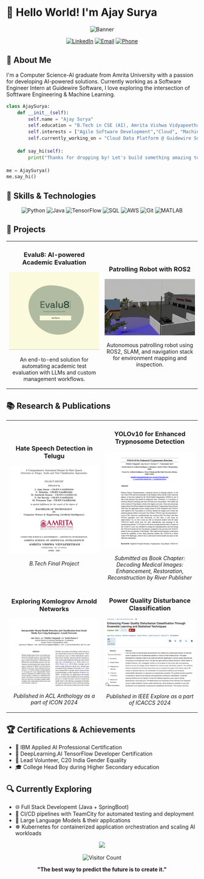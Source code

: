 # 👋 Hello World! I'm Ajay Surya

<div align="center">
  
![Banner](https://capsule-render.vercel.app/api?type=waving&color=gradient&height=200&section=header&text=Software%20Engineer%20%7C%20AI%20Enthusiast&fontSize=40&animation=fadeIn)

  [![LinkedIn](https://img.shields.io/badge/LinkedIn-Connect-blue?style=for-the-badge&logo=linkedin)](https://www.linkedin.com/in/ajay018/)
  [![Email](https://img.shields.io/badge/Email-Contact-red?style=for-the-badge&logo=gmail)](mailto:j.ajaysurya.11@gmail.com)
  [![Phone](https://img.shields.io/badge/Phone-+91_93955_51719-green?style=for-the-badge&logo=phone)](tel:+919395551719)

</div>

## 🤖 About Me

I'm a Computer Science-AI graduate from Amrita University with a passion for developing AI-powered solutions. Currently working as a Software Engineer Intern at Guidewire Software, I love exploring the intersection of Softtware Engineering & Machine Learning.

```python
class AjaySurya:
    def __init__(self):
        self.name = "Ajay Surya"
        self.education = "B.Tech in CSE (AI), Amrita Vishwa Vidyapeetham"
        self.interests = ["Agile Software Development","Cloud", "Machine Learning", "NLP"]
        self.currently_working_on = "Cloud Data Platform @ Guidewire Software"
        
    def say_hi(self):
        print("Thanks for dropping by! Let's build something amazing together.")

me = AjaySurya()
me.say_hi()
```

## 🚀 Skills & Technologies

<div align="center">
  
  ![Python](https://img.shields.io/badge/Python-3776AB?style=for-the-badge&logo=python&logoColor=white)
  ![Java](https://img.shields.io/badge/Java-ED8B00?style=for-the-badge&logo=java&logoColor=white)
  ![TensorFlow](https://img.shields.io/badge/TensorFlow-FF6F00?style=for-the-badge&logo=tensorflow&logoColor=white)
  ![SQL](https://img.shields.io/badge/SQL-4479A1?style=for-the-badge&logo=mysql&logoColor=white)
  ![AWS](https://img.shields.io/badge/AWS-232F3E?style=for-the-badge&logo=amazon-aws&logoColor=white)
  ![Git](https://img.shields.io/badge/Git-F05032?style=for-the-badge&logo=git&logoColor=white)
  ![MATLAB](https://img.shields.io/badge/MATLAB-0076A8?style=for-the-badge&logo=mathworks&logoColor=white)
  
</div>

## 🔭 Projects

<table>
  <tr>
    <td width="50%">
      <h3 align="center">Evalu8: AI-powered Academic Evaluation</h3>
      <p align="center">
        <a href="https://github.com/AjaySurya-018/Evalu8" target="_blank">
          <img src="https://github.com/AjaySurya-018/AjaySurya-018/blob/main/images/Evalu8.jpg" width="100%" alt="Evalu8 Project"/>
        </a>
        <p align="center">
          An end-to-end solution for automating academic test evaluation with LLMs and custom management workflows.
        </p>
      </p>
    </td>
    <td width="50%">
      <h3 align="center">Patrolling Robot with ROS2</h3>
      <p align="center">
        <a href="https://drive.google.com/file/d/1Q-EebLjk3LB6w6Juf0DlwoWUz15j67aS/view" target="_blank">
          <img src="https://github.com/AjaySurya-018/AjaySurya-018/blob/main/images/Patrol_robot.jpg" width="100%" alt="Patrol Robot"/>
        </a>
        <p align="center">
          Autonomous patrolling robot using ROS2, SLAM, and navigation stack for environment mapping and inspection.
        </p>
      </p>
    </td>
  </tr>
</table>

## 📚 Research & Publications

<table>
  <tr>
    <td width="50%">
      <h3 align="center">Hate Speech Detection in Telugu</h3>
      <p align="center">
        <a href="https://drive.google.com/file/d/1nr7iWR-7FoertVhk17tE5mNRx7uubNJa/view?usp=sharing" target="_blank">
          <img src="https://github.com/AjaySurya-018/AjaySurya-018/blob/main/images/HS.jpg" width="100%" alt="B.Tech Final Project"/>
        </a>
        <p align="center">
          <em>B.Tech Final Project</em>
        </p>
      </p>
    </td>
    <td width="50%">
      <h3 align="center">YOLOv10 for Enhanced Trypnosome Detection</h3>
      <p align="center">
        <a href="https://drive.google.com/file/d/1q48mAz_oWdl7oheeyEKb8YVFlwvp5Fy0/view?usp=sharing" target="_blank">
          <img src="https://github.com/AjaySurya-018/AjaySurya-018/blob/main/images/yolo.jpg" width="100%" alt="YOLOv10 Paper"/>
        </a>
        <p align="center">
          <em>Submitted as Book Chapter: Decoding Medical Images: Enhancement, Restoration, Reconstruction by River Publisher</em>
        </p>
      </p>
    </td>
  </tr>
  <tr>
    <td width="50%">
      <h3 align="center">Exploring Komlogrov Arnold Networks</h3>
      <p align="center">
        <a href="https://drive.google.com/file/d/1tJ2vtALJktQuCa37XmU-XHjOP7up-H6m/view?usp=sharing" target="_blank">
          <img src="https://github.com/AjaySurya-018/AjaySurya-018/blob/main/images/KAN.jpg" width="100%" alt="KAN Paper"/>
        </a>
        <p align="center">
          <em>Published in ACL Anthology as a part of ICON 2024</em>
        </p>
      </p>
    </td>
    <td width="50%">
      <h3 align="center">Power Quality Disturbance Classification</h3>
      <p align="center">
        <a href="https://drive.google.com/file/d/1hQNasWYH6eC7REM6c_jhLCtvVeb2SHmz/view?usp=sharing" target="_blank">
          <img src="https://github.com/AjaySurya-018/AjaySurya-018/blob/main/images/PQ.jpg" width="100%" alt="Power Quality Paper"/>
        </a>
        <p align="center">
          <em>Published in IEEE Explore as a part of ICACCS 2024</em>
        </p>
      </p>
    </td>
  </tr>
</table>

## 🏆 Certifications & Achievements

- 🧠 IBM Applied AI Professional Certification
- 🤖 DeepLearning.AI TensorFlow Developer Certification
- 👑 Lead Volunteer, C20 India Gender Equality
- 🎓 College Head Boy during Higher Secondary education

## 🔍 Currently Exploring

- 🌐 Full Stack Developemt (Java + SpringBoot) 
- 🔄 CI/CD pipelines with TeamCity for automated testing and deployment
- 🚀 Large Language Models & their applications
- ☸️ Kubernetes for containerized application orchestration and scaling AI workloads 


<div align="center">
  
  <img src="https://capsule-render.vercel.app/api?type=waving&color=gradient&height=100&section=footer"/>
  
  ![Visitor Count](https://profile-counter.glitch.me/ajaysurya/count.svg)
  
  **"The best way to predict the future is to create it."**
  
</div>
